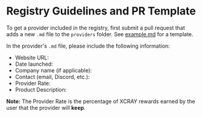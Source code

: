 # Registry Guidelines and PR Template

To get a provider included in the registry, first submit a pull request that adds a new `.md` file to the `providers` folder. See [example.md](providers/example.md) for a template. 

In the provider's `.md` file, please include the following information: 

- Website URL: 
- Date launched: 
- Company name (if applicable): 
- Contact (email, Discord, etc.): 
- Provider Rate: 
- Product Description: 

**Note:** The Provider Rate is the percentage of XCRAY rewards earned by the user that the provider will **keep**.

